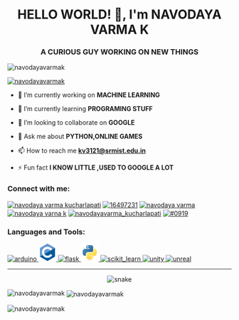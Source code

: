 <h1 align="center">HELLO WORLD! 👋, I'm NAVODAYA VARMA K</h1>
<h3 align="center">A CURIOUS GUY WORKING ON NEW THINGS</h3>

<p align="left"> <img src="https://komarev.com/ghpvc/?username=navodayavarmak&label=Profile%20views&color=0e75b6&style=flat" alt="navodayavarmak" /> </p>

<p align="left"> <a href="https://github.com/ryo-ma/github-profile-trophy"><img src="https://github-profile-trophy.vercel.app/?username=navodayavarmak" alt="navodayavarmak" /></a> </p>

- 🔭 I’m currently working on **MACHINE LEARNING**

- 🌱 I’m currently learning **PROGRAMING STUFF**

- 👯 I’m looking to collaborate on **GOOGLE**

- 💬 Ask me about **PYTHON,ONLINE GAMES**

- 📫 How to reach me **kv3121@srmist.edu.in**

- ⚡ Fun fact **I KNOW LITTLE ,USED TO GOOGLE A LOT**

<h3 align="left">Connect with me:</h3>
<p align="left">
<a href="https://linkedin.com/in/navodaya varma kucharlapati" target="blank"><img align="center" src="https://raw.githubusercontent.com/rahuldkjain/github-profile-readme-generator/master/src/images/icons/Social/linked-in-alt.svg" alt="navodaya varma kucharlapati" height="30" width="40" /></a>
<a href="https://stackoverflow.com/users/16497231" target="blank"><img align="center" src="https://raw.githubusercontent.com/rahuldkjain/github-profile-readme-generator/master/src/images/icons/Social/stack-overflow.svg" alt="16497231" height="30" width="40" /></a>
<a href="https://kaggle.com/navodaya varma" target="blank"><img align="center" src="https://raw.githubusercontent.com/rahuldkjain/github-profile-readme-generator/master/src/images/icons/Social/kaggle.svg" alt="navodaya varma" height="30" width="40" /></a>
<a href="https://fb.com/navodaya varna k" target="blank"><img align="center" src="https://raw.githubusercontent.com/rahuldkjain/github-profile-readme-generator/master/src/images/icons/Social/facebook.svg" alt="navodaya varna k" height="30" width="40" /></a>
<a href="https://instagram.com/navodayavarma_kucharlapati" target="blank"><img align="center" src="https://raw.githubusercontent.com/rahuldkjain/github-profile-readme-generator/master/src/images/icons/Social/instagram.svg" alt="navodayavarma_kucharlapati" height="30" width="40" /></a>
<a href="https://discord.gg/#0919" target="blank"><img align="center" src="https://raw.githubusercontent.com/rahuldkjain/github-profile-readme-generator/master/src/images/icons/Social/discord.svg" alt="#0919" height="30" width="40" /></a>
</p>



<h3 align="left">Languages and Tools:</h3>
<p align="left"> <a href="https://www.arduino.cc/" target="_blank"> <img src="https://cdn.worldvectorlogo.com/logos/arduino-1.svg" alt="arduino" width="40" height="40"/> </a> <a href="https://www.cprogramming.com/" target="_blank"> <img src="https://raw.githubusercontent.com/devicons/devicon/master/icons/c/c-original.svg" alt="c" width="40" height="40"/> </a> <a href="https://flask.palletsprojects.com/" target="_blank"> <img src="https://www.vectorlogo.zone/logos/pocoo_flask/pocoo_flask-icon.svg" alt="flask" width="40" height="40"/> </a> <a href="https://www.python.org" target="_blank"> <img src="https://raw.githubusercontent.com/devicons/devicon/master/icons/python/python-original.svg" alt="python" width="40" height="40"/> </a> <a href="https://scikit-learn.org/" target="_blank"> <img src="https://upload.wikimedia.org/wikipedia/commons/0/05/Scikit_learn_logo_small.svg" alt="scikit_learn" width="40" height="40"/> </a> <a href="https://unity.com/" target="_blank"> <img src="https://www.vectorlogo.zone/logos/unity3d/unity3d-icon.svg" alt="unity" width="40" height="40"/> </a> <a href="https://unrealengine.com/" target="_blank"> <img src="https://raw.githubusercontent.com/kenangundogan/fontisto/036b7eca71aab1bef8e6a0518f7329f13ed62f6b/icons/svg/brand/unreal-engine.svg" alt="unreal" width="40" height="40"/> </a> </p>

<hr>

<p align="center">
  <img src="https://github.com/ishikkkkaaaa/ishikkkkaaaa/raw/output/github-contribution-grid-snake.svg" alt="snake"></center>
</p>

<p><img align="left" src="https://github-readme-stats.vercel.app/api/top-langs?username=navodayavarmak&show_icons=true&locale=en&layout=compact" alt="navodayavarmak" /></p>

<p>&nbsp;<img align="center" src="https://github-readme-stats.vercel.app/api?username=navodayavarmak&show_icons=true&locale=en" alt="navodayavarmak" /></p>

<p><img align="center" src="https://github-readme-streak-stats.herokuapp.com/?user=navodayavarmak&" alt="navodayavarmak" /></p>


